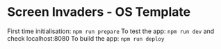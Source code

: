 # Screen Invaders - OS Template

First time initialisation: ```npm run prepare```
To test the app: ```npm run dev``` and check localhost:8080
To build the app: ```npm run deploy```
